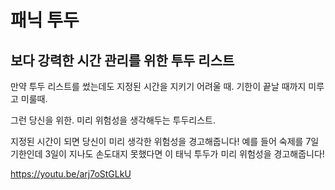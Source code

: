 # 패닉 투두

## 보다 강력한 시간 관리를 위한 투두 리스트

만약 투두 리스트를 썼는데도 지정된 시간을 지키기 어려울 때.
기한이 끝날 때까지 미루고 미룰때.

그런 당신을 위한. 미리 위험성을 생각해두는 투두리스트.

지정된 시간이 되면 당신이 미리 생각한 위험성을 경고해줍니다! 예를 들어 숙제를 7일 기한인데 3일이 지나도 손도대지 못했다면 이 태닉 투두가 미리 위험성을 경고해줍니다!

https://youtu.be/arj7oStGLkU